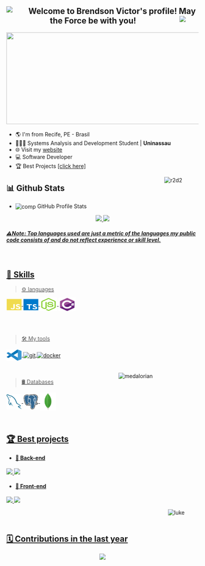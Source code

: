 <!--   👋🏽Welcome    -->

 <h2 align="center"><img width="50" align="left" src="https://user-images.githubusercontent.com/82064724/162990578-e26f5e9f-18f3-4b1c-a3f4-79e9cc153148.png"> Welcome to Brendson Victor's profile! May the Force be with you! <img width="50" align="right" src="https://user-images.githubusercontent.com/82064724/162991666-dfe18768-9555-46ae-b5d7-002cde132ad6.png"> </h2>
<img height="240" width="850" src="https://cdna.artstation.com/p/assets/images/images/025/789/352/original/pixel-jeff-galaxy-far-far-away.gif?1586928273">

- 🌎 I'm from Recife, PE - Brasil
- 👨🏽‍💻 Systems Analysis and Development Student | **Uninassau** 
- 🌐 Visit my [website](https://br3nds0n.github.io/)
- 💻 Software Developer
- 🏆 Best Projects [[click here]](#-best-projects)


<img src="https://66.media.tumblr.com/tumblr_macx4vgB5f1rfjowdo1_500.gif"  width="90" align="right" alt="r2d2">

<!--   📊stats   -->

## 📊 Github Stats
- <img align="center" alt="comp" height="20" width="20" src="https://cdn.discordapp.com/attachments/696749484012601344/899846768789958677/computer-screen.png"> GitHub Profile Stats

<div align="center">
  <a href="https://github.com/br3nds0n">
  <img height="145em" src="https://github-readme-stats.vercel.app/api?username=br3nds0n&show_icons=true&theme=dark&include_all_commits=true&count_private=true"/>
  <img height="145em" src="https://github-readme-stats.vercel.app/api/top-langs/?username=br3nds0n&layout=compact&langs_count=7&theme=dark"/> 
   <h5 align="left">⚠Note: Top languages used are just a metric of the languages my public code consists of and do not reflect experience or skill level.</h5>
</div>
 
<!--   🚀skills       -->
 <br>
 
## 🚀 Skills 
 
> ⚙ languages 
 
 <p>
 <!-- <img align="center" alt="HTML" height="30" width="40" src="https://raw.githubusercontent.com/devicons/devicon/master/icons/html5/html5-original.svg"> 
  <img align="center" alt="CSS" height="30" width="40" src="https://raw.githubusercontent.com/devicons/devicon/master/icons/css3/css3-original.svg"> -->
  <img align="center" alt="Js" height="30" width="40" src="https://raw.githubusercontent.com/devicons/devicon/master/icons/javascript/javascript-plain.svg">
  <img align="center" alt="Ts" height="30" width="40" src="https://github.com/devicons/devicon/blob/master/icons/typescript/typescript-plain.svg">
  <img align="center" alt="nodeJs" height="35" width="45" src="https://raw.githubusercontent.com/devicons/devicon/2ae2a900d2f041da66e950e4d48052658d850630/icons/nodejs/nodejs-original.svg">
  <img align="center" alt="Csharp" height="35" width="45" src="https://raw.githubusercontent.com/devicons/devicon/master/icons/csharp/csharp-original.svg">
  </p>
 <br/>

 <!--   🛠tools   -->
 <br>
 
 > 🛠 My tools
 
 <p>
  <img align="center" alt="vs-code" height="30" width="40" src="https://github.com/devicons/devicon/blob/master/icons/vscode/vscode-original.svg">
  <img align="center" alt="git" height="30" width="40" src="https://raw.githubusercontent.com/jmnote/z-icons/master/svg/git.svg">
  <img align="center" alt="docker" height="48" width="48" src="https://user-images.githubusercontent.com/82064724/162223800-815f68e7-7a0d-4050-9a72-c4faad783226.png">
 </p>
 <br/>

  <img src="https://i.pinimg.com/originals/bc/ef/9e/bcef9e69e0c689ee189d76842d476bc9.gif"  width="210" align="right" alt="medalorian">
 
  <!--   databases   -->
 
  > 🛢 Databases

 <p>
 <img align="center" alt="mysql" height="40" width="40" src="https://github.com/devicons/devicon/blob/master/icons/mysql/mysql-original.svg">
  <img align="center" alt="postgres" height="40" width="40" src="https://github.com/devicons/devicon/blob/master/icons/postgresql/postgresql-original.svg">
  <img align="center" alt="mongodb" height="47" width="42" src="https://github.com/devicons/devicon/blob/master/icons/mongodb/mongodb-original.svg">
 <p/>
  
 <br>
 
 ## 🏆 Best projects

 * <h4>🥇 Back-end</h4> 
<div>
  <a href="https://github.com/br3nds0n/compass-lisa">
  <img height="100em" src="https://github-readme-stats.vercel.app/api/pin/?username=br3nds0n&repo=compass-lisa&theme=dark"/>
   <a href="https://github.com/br3nds0n/compasslisa2.0">
  <img height="100em" src="https://github-readme-stats.vercel.app/api/pin/?username=br3nds0n&repo=compasslisa2.0&theme=dark"/>
</div>
   
   
   
  * <h4>🥈 Front-end</h4> 
 <div>
  <a href="https://github.com/br3nds0n/br3nds0n.github.io">
  <img height="100em" src="https://github-readme-stats.vercel.app/api/pin/?username=br3nds0n&repo=br3nds0n.github.io&theme=dark"/>
  <a href="https://github.com/br3nds0n/task-list-react">
  <img height="100em" src="https://github-readme-stats.vercel.app/api/pin/?username=br3nds0n&repo=task-list-react&theme=dark"/>
</div>
  <img src="https://64.media.tumblr.com/tumblr_m9woxzf1AK1rfjowdo1_640.gif"  width="80" align="right" alt="luke">

   <br><br>

 <!--   🐍snake   -->
 
 ##  🗓️ Contributions in the last year 
 
 <p align="center"> <img src="https://github.com/br3nds0n/br3nds0n/blob/output/github-contribution-grid-snake.svg"> </p>
 
 #
<!--   🎖 Best projects   -->



